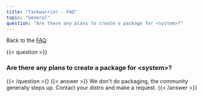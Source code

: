 ```yaml
---
title: "Taskwarrior - FAQ"
topic: "General"
question: "Are there any plans to create a package for <system>?"
---
```


Back to the [FAQ](/support/faq)

{{< question >}}
### Are there any plans to create a package for \<system\>?
{{< /question >}}
{{< answer >}}
We don't do packaging, the community generally steps up.
Contact your distro and make a request.
{{< /answer >}}
